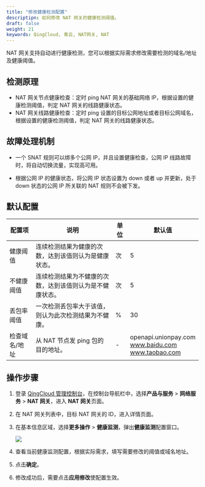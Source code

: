 ```yaml
---
title: "修改健康检测配置"
descriptipn: 如何修改 NAT 网关的健康检测阈值。
draft: false
weight: 21
keywords: QingCloud, 青云, NAT网关, NAT
---
```


NAT 网关支持自动进行健康检测，您可以根据实际需求修改需要检测的域名/地址及健康阈值。

## 检测原理

- NAT 网关节点健康检查：定时 ping NAT 网关的基础网络 IP，根据设置的健康检测阈值，判定 NAT 网关的线路健康状态。
- NAT 网关线路健康检查：定时 ping 设置的目标公网地址或者目标公网域名，根据设置的健康检测阈值，判定 NAT 网关的线路健康状态。

## 故障处理机制

- 一个 SNAT 规则可以绑多个公网 IP，并且设置健康检查，公网 IP 线路故障时，将自动切换流量，实现高可用。

- 根据公网 IP 的健康状态，将公网 IP 状态设置为 down 或者 up 并更新，处于 down 状态的公网 IP 所关联的 NAT 规则不会被下发。

## 默认配置

| 配置项        | 说明                                                     | 单位 | 默认值                                                   |
| ------------- | -------------------------------------------------------- | ---- | -------------------------------------------------------- |
| 健康阈值      | 连续检测结果为健康的次数，达到该值则认为是健康状态。     | 次   | 5                                                        |
| 不健康阈值    | 连续检测结果为不健康的次数，达到该值则认为是不健康状态。 | 次   | 5                                                        |
| 丢包率阈值    | 一次检测丢包率大于该值，则认为此次检测结果为不健康。     | %    | 30                                                       |
| 检查域名/地址 | 从 NAT 节点发 ping 包的目的地址。                        | -    | openapi.unionpay.com<br/>www.baidu.com<br>www.taobao.com |



## 操作步骤

1. 登录 [QingCloud 管理控制台](https://console.qingcloud.com/login)，在控制台导航栏中，选择**产品与服务** > **网络服务** > **NAT 网关**，进入 **NAT 网关**页面。

2. 在 NAT 网关列表中，目标 NAT 网关的 ID，进入详情页面。

3. 在基本信息区域，选择**更多操作** > **健康监测**，弹出**健康监测**配置窗口。

   <img src="../../../_images/health_check.png" />

4. 查看当前健康监测配置，根据实际需求，填写需要修改的阈值或域名地址。
5. 点击**确定**。
6. 修改成功后，需要点击**应用修改**使配置生效。

